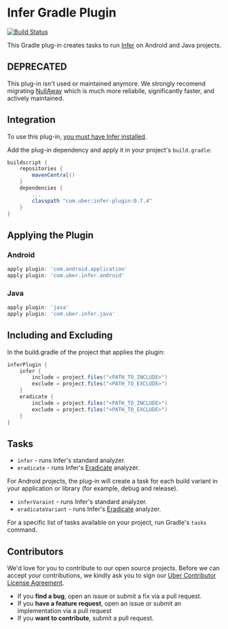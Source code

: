 # Infer Gradle Plugin

[![Build Status](https://travis-ci.org/uber-common/infer-plugin.svg?branch=master)](https://travis-ci.org/uber-common/infer-plugin)

This Gradle plug-in creates tasks to run [Infer](http://fbinfer.com) on Android and Java projects.

## DEPRECATED

This plug-in isn't used or maintained anymore. We strongly recomend migrating [NullAway](http://github.com/uber/nullaay) which is much more reliabile, significantly faster, and actively maintained.

## Integration

To use this plug-in, [you must have Infer installed](http://fbinfer.com/docs/getting-started.html).

Add the plug-in dependency and apply it in your project's `build.gradle`:
```groovy
buildscript {
    repositories {
        mavenCentral()
    }
    dependencies {
        ...
        classpath "com.uber:infer-plugin:0.7.4"
    }
}
```
## Applying the Plugin

### Android

```groovy
apply plugin: 'com.android.application'
apply plugin: 'com.uber.infer.android'
```

### Java

```groovy
apply plugin: 'java'
apply plugin: 'com.uber.infer.java'
```

## Including and Excluding

In the build.gradle of the project that applies the plugin:
```groovy
inferPlugin {
    infer {
        include = project.files("<PATH_TO_INCLUDE>")
        exclude = project.files("<PATH_TO_EXCLUDE>")
    }
    eradicate {
        include = project.files("<PATH_TO_INCLUDE>")
        exclude = project.files("<PATH_TO_EXCLUDE>")
    }
}
```

## Tasks

* `infer` - runs Infer's standard analyzer.
* `eradicate` - runs Infer's [Eradicate](http://fbinfer.com/docs/eradicate.html) analyzer.

For Android projects, the plug-in will create a task for each build variant in your application or library (for example, debug and release).

* `inferVaraint` - runs Infer's standard analyzer.
* `eradicateVariant` - runs Infer's [Eradicate](http://fbinfer.com/docs/eradicate.html) analyzer.

For a specific list of tasks available on your project, run Gradle's `tasks` command.

## Contributors

We'd love for you to contribute to our open source projects. Before we can accept your contributions, we kindly ask you to sign our [Uber Contributor License Agreement](https://docs.google.com/a/uber.com/forms/d/1pAwS_-dA1KhPlfxzYLBqK6rsSWwRwH95OCCZrcsY5rk/viewform).

- If you **find a bug**, open an issue or submit a fix via a pull request.
- If you **have a feature request**, open an issue or submit an implementation via a pull request
- If you **want to contribute**, submit a pull request.
